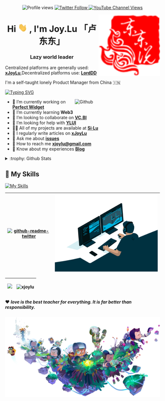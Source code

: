 <p align="center">
    <a>
	      <img src="https://gpvc.arturio.dev/xJoyLu" alt="Profile views">
	  </a>
    <a href="https://twitter.com/xjoylu">
        <img alt="Twitter Follow" src="https://img.shields.io/twitter/follow/xjoylu?style=social">
    </a>
     <a href="https://www.youtube.com/channel/UCWVEqVG_4mtpN19axLVzaQA">
        <img alt="YouTube Channel Views" src="https://img.shields.io/youtube/channel/views/UCWVEqVG_4mtpN19axLVzaQA">
     </a>
</p>

<img align="right" width="200" height="200" alt="xJoyLu" src="https://github.com/xJoyLu/xJoyLu/blob/main/assets/logo.png?raw=true"/>

<h1 align="center">Hi <img src="https://github.com/xJoyLu/xJoyLu/blob/main/assets/Hi.gif?raw=true" width="30px"> , I'm Joy.Lu 「卢东东」</h1>
<h3 align="center">Lazy world leader</h3>

Centralized platforms are generally used: **[xJoyLu](https://xjoylu.com)**,Decentralized platforms use: **[LordDD](https://lorddd.com)**

I'm a self-taught lonely Product Manager from China 🇮🇳

[![Typing SVG](https://readme-typing-svg.herokuapp.com?lines=%F0%9F%9B%B5%E5%BC%80%E6%91%A9%E6%89%98%E7%9A%84%E3%80%8C%E7%A4%BE%E4%BC%9A%E5%BA%95%E5%B1%82%E6%B5%81%E6%B5%AA%E6%B1%89%E3%80%8D;%F0%9F%8E%B9%E5%BC%B9%E9%B8%A1%E6%AF%9B%E7%9A%84%E3%80%8C%E7%A4%BE%E4%BC%9A%E5%BA%95%E5%B1%82%E6%B5%81%E6%B5%AA%E6%B1%89%E3%80%8D;%F0%9F%93%B8%E6%8B%8D%E7%85%A7%E7%89%87%E7%9A%84%E3%80%8C%E7%A4%BE%E4%BC%9A%E5%BA%95%E5%B1%82%E6%B5%81%E6%B5%AA%E6%B1%89%E3%80%8D;%F0%9F%8E%AE%E6%89%93%E6%B8%B8%E6%88%8F%E7%9A%84%E3%80%8C%E7%A4%BE%E4%BC%9A%E5%BA%95%E5%B1%82%E6%B5%81%E6%B5%AA%E6%B1%89%E3%80%8D;%E2%9C%8D%E5%86%99%E6%96%87%E5%AD%97%E7%9A%84%E3%80%8C%E7%A4%BE%E4%BC%9A%E5%BA%95%E5%B1%82%E6%B5%81%E6%B5%AA%E6%B1%89%E3%80%8D)](https://git.io/typing-svg)

<img width="55%" align="right" alt="Github" src="https://raw.githubusercontent.com/onimur/.github/master/.resources/git-header.svg" />

- 🔭 I’m currently working on **[Perfect Widget](https://apps.apple.com/cn/app/perfect-widget-%E4%B8%93%E5%B1%9E%E5%AE%8C%E7%BE%8E%E5%B0%8F%E7%BB%84%E4%BB%B6%E4%B8%BB%E9%A2%98%E5%85%85%E7%94%B5%E5%8A%A8%E6%80%81/id1619262787)**
- 🌱 I’m currently learning **Web3**
- 👯 I’m looking to collaborate on **[VC.BI](https://vc.bi)**
- 🤝 I’m looking for help with **[YLUI](https://github.com/xJoyLu/ylui)**
- 👨‍💻 All of my projects are available at **[Si·Lu](https://si.lu)**
- 📝 I regularly write articles on **[xJoyLu](https://xjoylu.com)**
- 💬 Ask me about **[issues](https://github.com/xJoyLu/xJoyLu/issues)**
- 💌 How to reach me **xjoylu@gmail.com**
- 📄 Know about my experiences **[Blog](https://ldd.cc)**
<details>
<summary>:trophy: Github Stats</summary>
<img src="https://github-profile-trophy.vercel.app/?username=xJoyLu">
</details>

## 🧰 My Skills

[![My Skills](https://skillicons.dev/icons?i=md,html,css,js,php,mysql,py,qt,bootstrap,vue,figma,ai,ae,ps,swift,aws,gcp,codepen,discord,stackoverflow,raspberrypi,instagram,twitter,linkedin,docker,bots,electron,github,wordpress,cloudflare&theme=light)](https://skillicons.dev)

|[![github-readme-twitter](https://github-readme-twitter.gazf.vercel.app/api?id=xJoyLu)](https://twitter.com/xjoylu)|<img width="480" src="https://github.com/xJoyLu/xJoyLu/blob/main/assets/code.gif?raw=true">|
|---|---|

|<p><img src="https://bad-apple-github-readme.vercel.app/api?show_bg=1&username=xJoyLu"></p>|<p><img align="center" src="https://github-readme-streak-stats.herokuapp.com/?user=xjoylu&" alt="xjoylu" /></p>|
|---|---|

 <a>❤️ ***love is the best teacher for everything. It is far better than responsibility.***</a>

<h3 align="center"><img align="center" width="600" src="https://github.com/xJoyLu/xJoyLu/blob/main/assets/github.png?raw=true"></h3>
